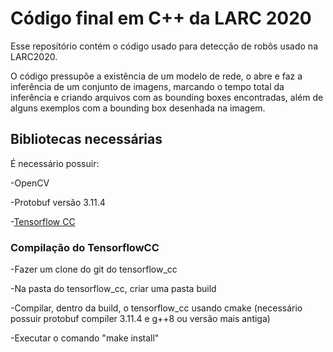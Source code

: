 # Código final em C++ da LARC 2020

Esse reposítório contém o código usado para detecção de robôs usado na LARC2020.

O código pressupõe a existência de um modelo de rede, o abre e faz a inferência de um conjunto de imagens, marcando o tempo total da inferência e
criando arquivos com as bounding boxes encontradas, além de alguns exemplos com a bounding box desenhada na imagem.

## Bibliotecas necessárias

É necessário possuir: 

-OpenCV

-Protobuf versão 3.11.4

-[Tensorflow CC](https://github.com/FloopCZ/tensorflow_cc)

### Compilação do TensorflowCC

-Fazer um clone do git do tensorflow_cc

-Na pasta do tensorflow_cc, criar uma pasta build

-Compilar, dentro da build, o tensorflow_cc usando cmake (necessário possuir protobuf compiler 3.11.4 e g++8 ou versão mais antiga)

-Executar o comando "make install"

